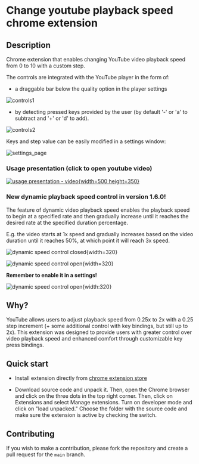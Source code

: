 #  Change youtube playback speed chrome extension

## Description

Chrome extension that enables changing YouTube video playback speed from 0 to 10 with a custom step.

The controls are integrated with the YouTube player in the form of: 
- a draggable bar below the quality option in the player settings

![controls1](https://lh3.googleusercontent.com/aDtsVrwoZ-cDivKET8u9Iw-_FJBoayM03zj0OlNlTcxhEkirRzvmbTqegxr6b1vhmuNE1E6Iz747gPyl16Ow44RQPg=s800-w500-h350)

- by detecting pressed keys provided by the user (by default '-' or 'a' to subtract and '+' or 'd' to add).

![controls2](https://lh3.googleusercontent.com/WrtgqXJyNfFFdaV_J8T_qNksrVxM_ncAJpR8WNypcyNl5NMWlJVOQWeU_m_vksH53-r-vcBUCHMdKqlpvHacmTDa=s1280-w500-h350)

Keys and step value can be easily modified in a settings window:

![settings_page](https://lh3.googleusercontent.com/pUinTB9hkn2GuWLarWvKnTKtvyp2kq3qkcZghraNiZbKHTx5Lj-xC96Bm9IDkamZgJ4qP2IwacerVhGRBANvD_3P=s1280-w500-h350)

### Usage presentation (click to open youtube video)
[![usage presentation - video](https://github.com/MarekNowak250/Change-youtube-playback-speed-chrome-extension/assets/99994906/57796353-a8bc-4a5e-99fb-804684911a9a){width=500 height=350}](https://www.youtube.com/watch?v=CWnXMyYBkUA "Usage presentation")

### New dynamic playback speed control in version 1.6.0!

The feature of dynamic video playback speed enables the playback speed to begin at a specified rate and then gradually increase until it reaches the desired rate at the specified duration percentage.

E.g. the video starts at 1x speed and gradually increases based on the video duration until it reaches 50%, at which point it will reach 3x speed.

![dynamic speed control closed](https://gitlab.com/Phoenix510/change-youtube-playback-speed-chrome-extension/-/wikis/uploads/c14a333e77832869c0975ddef98b278f/1.png){width=320}

![dynamic speed control open](https://gitlab.com/Phoenix510/change-youtube-playback-speed-chrome-extension/-/wikis/uploads/58a2dddf436f5e5cf3058bfd922cd45b/image.png){width=320}

**Remember to enable it in a settings!**

![dynamic speed control open](https://gitlab.com/Phoenix510/change-youtube-playback-speed-chrome-extension/-/wikis/uploads/accf4059e57fa2c0e819883febbde2cb/image.png){width:320}

## Why?

YouTube allows users to adjust playback speed from 0.25x to 2x with a 0.25 step increment (+ some additional control with key bindings, but still up to 2x).
This extension was designed to provide users with greater control over video playback speed and enhanced comfort through customizable key press bindings.

## Quick start

- Install extension directly from [chrome extension store](https://chromewebstore.google.com/detail/custom-youtube-playback-s/mlnghacnjjppjfbbjbpkgcemiaglbpii)

- Download source code and unpack it. Then, open the Chrome browser and click on the three dots in the top right corner. Then, click on Extensions and select Manage extensions. Turn on developer mode and click on "load unpacked." Choose the folder with the source code and make sure the extension is active by checking the switch.

## Contributing

If you wish to make a contribution, please fork the repository and create a pull request for the `main` branch.

